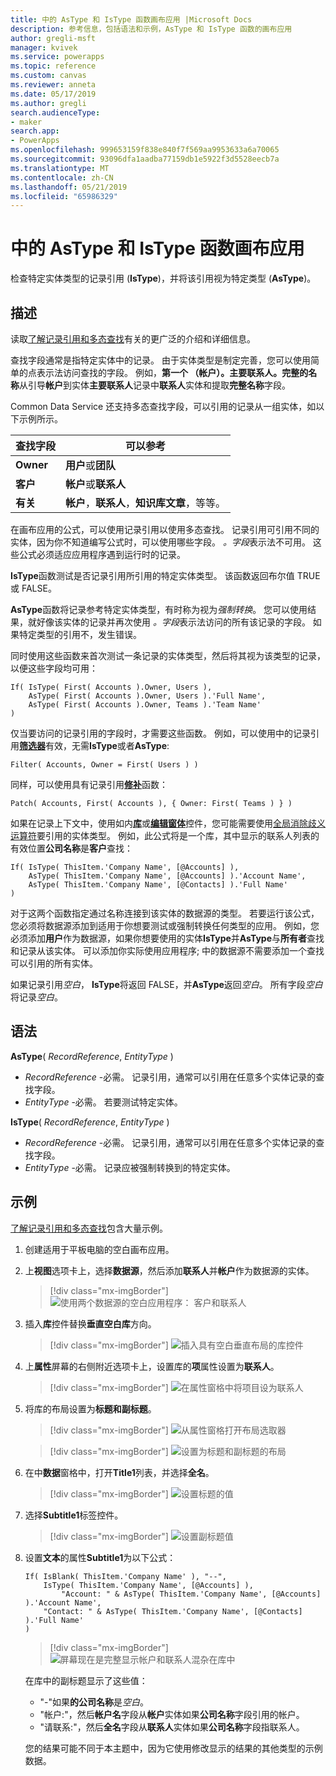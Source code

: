 ```yaml
---
title: 中的 AsType 和 IsType 函数画布应用 |Microsoft Docs
description: 参考信息，包括语法和示例，AsType 和 IsType 函数的画布应用
author: gregli-msft
manager: kvivek
ms.service: powerapps
ms.topic: reference
ms.custom: canvas
ms.reviewer: anneta
ms.date: 05/17/2019
ms.author: gregli
search.audienceType:
- maker
search.app:
- PowerApps
ms.openlocfilehash: 999653159f838e840f7f569aa9953633a6a70065
ms.sourcegitcommit: 93096dfa1aadba77159db1e5922f3d5528eecb7a
ms.translationtype: MT
ms.contentlocale: zh-CN
ms.lasthandoff: 05/21/2019
ms.locfileid: "65986329"
---
```

# <a name="astype-and-istype-functions-in-canvas-apps"></a>中的 AsType 和 IsType 函数画布应用

检查特定实体类型的记录引用 (**IsType**)，并将该引用视为特定类型 (**AsType**)。

## <a name="description"></a>描述

读取[了解记录引用和多态查找](../working-with-references.md)有关的更广泛的介绍和详细信息。

查找字段通常是指特定实体中的记录。 由于实体类型是制定完善，您可以使用简单的点表示法访问查找的字段。 例如，**第一个 （帐户）。主要联系人。完整的名称**从引导**帐户**到实体**主要联系人**记录中**联系人**实体和提取**完整名称**字段。

Common Data Service 还支持多态查找字段，可以引用的记录从一组实体，如以下示例所示。

| 查找字段 | 可以参考 |
|--------------|--------------|
| **Owner** | **用户**或**团队** |
| **客户** | **帐户**或**联系人** |
| **有关** | **帐户**，**联系人**，**知识库文章**，等等。 |

<!--note from editor: Change "Knowledge Articles" to "Knowledge Base articles" if that is what is being referenced.   -->

在画布应用的公式，可以使用记录引用以使用多态查找。 记录引用可引用不同的实体，因为你不知道编写公式时，可以使用哪些字段。 *。字段*表示法不可用。 这些公式必须适应应用程序遇到运行时的记录。

**IsType**函数测试是否记录引用所引用的特定实体类型。 该函数返回布尔值 TRUE 或 FALSE。

**AsType**函数将记录参考特定实体类型，有时称为视为*强制转换*。 您可以使用结果，就好像该实体的记录并再次使用 *。字段*表示法访问的所有该记录的字段。 如果特定类型的引用不，发生错误。

同时使用这些函数来首次测试一条记录的实体类型，然后将其视为该类型的记录，以便这些字段均可用：

```powerapps-dot
If( IsType( First( Accounts ).Owner, Users ),
    AsType( First( Accounts ).Owner, Users ).'Full Name',
    AsType( First( Accounts ).Owner, Teams ).'Team Name'
)
```

仅当要访问的记录引用的字段时，才需要这些函数。 例如，可以使用中的记录引用[**筛选器**](function-filter-lookup.md)有效，无需**IsType**或者**AsType**:

```powerapps-dot
Filter( Accounts, Owner = First( Users ) )
```

同样，可以使用具有记录引用[**修补**](function-patch.md)函数：

```powerapps-dot
Patch( Accounts, First( Accounts ), { Owner: First( Teams ) } )
```  

如果在记录上下文中，使用如内[**库**](../controls/control-gallery.md)或[**编辑窗体**](../controls/control-form-detail.md)控件，您可能需要使用[全局消除歧义运算符](operators.md#disambiguation-operator)要引用的实体类型。 例如，此公式将是一个库，其中显示的联系人列表的有效位置**公司名称**是**客户**查找：

```powerapps-dot
If( IsType( ThisItem.'Company Name', [@Accounts] ),
    AsType( ThisItem.'Company Name', [@Accounts] ).'Account Name',
    AsType( ThisItem.'Company Name', [@Contacts] ).'Full Name'
)
```

对于这两个函数指定通过名称连接到该实体的数据源的类型。 若要运行该公式，您必须将数据源添加到适用于你想要测试或强制转换任何类型的应用。 例如，您必须添加**用户**作为数据源，如果你想要使用的实体**IsType**并**AsType**与**所有者**查找和记录从该实体。 可以添加你实际使用应用程序; 中的数据源不需要添加一个查找可以引用的所有实体。

如果记录引用*空白*， **IsType**将返回 FALSE，并**AsType**返回*空白*。 所有字段*空白*将记录*空白*。

## <a name="syntax"></a>语法

**AsType**( *RecordReference*, *EntityType* )

- *RecordReference* -必需。 记录引用，通常可以引用在任意多个实体记录的查找字段。
- *EntityType* -必需。 若要测试特定实体。

**IsType**( *RecordReference*, *EntityType* )

- *RecordReference* -必需。 记录引用，通常可以引用在任意多个实体记录的查找字段。
- *EntityType* -必需。 记录应被强制转换到的特定实体。

## <a name="example"></a>示例

[了解记录引用和多态查找](../working-with-references.md)包含大量示例。

1. 创建适用于平板电脑的空白画布应用。

1. 上**视图**选项卡上，选择**数据源**，然后添加**联系人**并**帐户**作为数据源的实体。
    > [!div class="mx-imgBorder"]
    > ![使用两个数据源的空白应用程序： 客户和联系人](media/function-astype-istype/contacts-add-datasources.png)

1. 插入**库**控件替换**垂直空白库**方向。

    > [!div class="mx-imgBorder"]
    > ![插入具有空白垂直布局的库控件](media/function-astype-istype/contacts-customer-gallery.png)

1. 上**属性**屏幕的右侧附近选项卡上，设置库的**项**属性设置为**联系人**。

    > [!div class="mx-imgBorder"]
    > ![在属性窗格中将项目设为联系人](media/function-astype-istype/contacts-customer-datasource.png)

1. 将库的布局设置为**标题和副标题**。

    > [!div class="mx-imgBorder"]
    > ![从属性窗格打开布局选取器](media/function-astype-istype/contacts-customer-layout.png)

    > [!div class="mx-imgBorder"]
    > ![设置为标题和副标题的布局](media/function-astype-istype/contacts-customer-flyout.png)

1. 在中**数据**窗格中，打开**Title1**列表，并选择**全名**。

    > [!div class="mx-imgBorder"]
    > ![设置标题的值](media/function-astype-istype/contacts-customer-title.png)

1. 选择**Subtitle1**标签控件。

    > [!div class="mx-imgBorder"]
    > ![设置副标题值](media/function-astype-istype/contacts-customer-subtitle.png)

1. 设置**文本**的属性**Subtitle1**为以下公式：

    ```powerapps-dot
    If( IsBlank( ThisItem.'Company Name' ), "--",
        IsType( ThisItem.'Company Name', [@Accounts] ),
            "Account: " & AsType( ThisItem.'Company Name', [@Accounts] ).'Account Name',
        "Contact: " & AsType( ThisItem.'Company Name', [@Contacts] ).'Full Name'
    )
    ```

    > [!div class="mx-imgBorder"]
    > ![屏幕现在是完整显示帐户和联系人混杂在库中](media/function-astype-istype/contacts-customer-complete.png)

    在库中的副标题显示了这些值：
    - "-"如果**的公司名称**是*空白*。
    - "帐户:"，然后**帐户名**字段从**帐户**实体如果**公司名称**字段引用的帐户。
    - "请联系:"，然后**全名**字段从**联系人**实体如果**公司名称**字段指联系人。

    您的结果可能不同于本主题中，因为它使用修改显示的结果的其他类型的示例数据。
